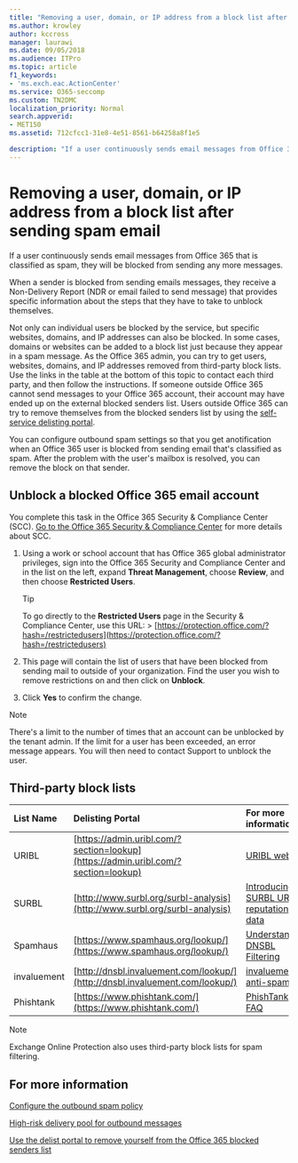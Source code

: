 ```yaml
---
title: "Removing a user, domain, or IP address from a block list after sending spam email"
ms.author: krowley
author: kccross
manager: laurawi
ms.date: 09/05/2018
ms.audience: ITPro
ms.topic: article
f1_keywords:
- 'ms.exch.eac.ActionCenter'
ms.service: O365-seccomp
ms.custom: TN2DMC
localization_priority: Normal
search.appverid:
- MET150
ms.assetid: 712cfcc1-31e8-4e51-8561-b64258a8f1e5

description: "If a user continuously sends email messages from Office 365 that is classified as spam, they will be blocked from sending any more messages."
---
```


# Removing a user, domain, or IP address from a block list after sending spam email

If a user continuously sends email messages from Office 365 that is classified as spam, they will be blocked from sending any more messages. 
  
When a sender is blocked from sending emails messages, they receive a Non-Delivery Report (NDR or email failed to send message) that provides specific information about the steps that they have to take to unblock themselves.
  
Not only can individual users be blocked by the service, but specific websites, domains, and IP addresses can also be blocked. In some cases, domains or websites can be added to a block list just because they appear in a spam message. As the Office 365 admin, you can try to get users, websites, domains, and IP addresses removed from third-party block lists. Use the links in the table at the bottom of this topic to contact each third party, and then follow the instructions. If someone outside Office 365 cannot send messages to your Office 365 account, their account may have ended up on the external blocked senders list. Users outside Office 365 can try to remove themselves from the blocked senders list by using the [self-service delisting portal](https://technet.microsoft.com/library/mt661881%28v=exchg.150%29.aspx).
  
You can configure outbound spam settings so that you get anotification when an Office 365 user is blocked from sending email that's classified as spam. After the problem with the user's mailbox is resolved, you can remove the block on that sender.
  
## Unblock a blocked Office 365 email account

You complete this task in the Office 365 Security & Compliance Center (SCC). [Go to the Office 365 Security & Compliance Center](go-to-the-securitycompliance-center.md) for more details about SCC.

1. Using a work or school account that has Office 365 global administrator privileges, sign into the Office 365 Security and Compliance Center and in the list on the left, expand **Threat Management**, choose **Review**, and then choose **Restricted Users**.
    
    > [!TIP]
    > To go directly to the **Restricted Users** page in the Security &amp; Compliance Center, use this URL: > [https://protection.office.com/?hash=/restrictedusers](https://protection.office.com/?hash=/restrictedusers)

2. This page will contain the list of users that have been blocked from sending mail to outside of your organization.  Find the user you wish to remove restrictions on and then click on **Unblock**.

3. Click **Yes** to confirm the change. 
    
> [!NOTE]
> There's a limit to the number of times that an account can be unblocked by the tenant admin. If the limit for a user has been exceeded, an error message appears. You will then need to contact Support to unblock the user. 
  
## Third-party block lists

|**List Name**|**Delisting Portal**|**For more information**|
|:-----|:-----|:-----|
|URIBL  <br/> |[https://admin.uribl.com/?section=lookup](https://admin.uribl.com/?section=lookup) <br/> |[URIBL website ](https://uribl.com/) <br/> |
|SURBL  <br/> |[http://www.surbl.org/surbl-analysis](http://www.surbl.org/surbl-analysis) <br/> |[Introducing SURBL URI reputation data](http://www.surbl.org/) <br/> |
|Spamhaus  <br/> |[https://www.spamhaus.org/lookup/](https://www.spamhaus.org/lookup/) <br/> |[Understanding DNSBL Filtering](https://www.spamhaus.org/whitepapers/dnsbl_function/) <br/> |
|invaluement  <br/> |[http://dnsbl.invaluement.com/lookup/](http://dnsbl.invaluement.com/lookup/) <br/> |[invaluement anti-spam list](http://dnsbl.invaluement.com/) <br/> |
|Phishtank  <br/> |[https://www.phishtank.com/](https://www.phishtank.com/) <br/> |[PhishTank FAQ](https://www.phishtank.com/faq.php) <br/> |
   
> [!NOTE]
> Exchange Online Protection also uses third-party block lists for spam filtering. 
   
## For more information

[Configure the outbound spam policy](configure-the-outbound-spam-policy.md)
  
[High-risk delivery pool for outbound messages](high-risk-delivery-pool-for-outbound-messages.md)

[Use the delist portal to remove yourself from the Office 365 blocked senders list](use-the-delist-portal-to-remove-yourself-from-the-office-365-blocked-senders-lis.md)
  

  

